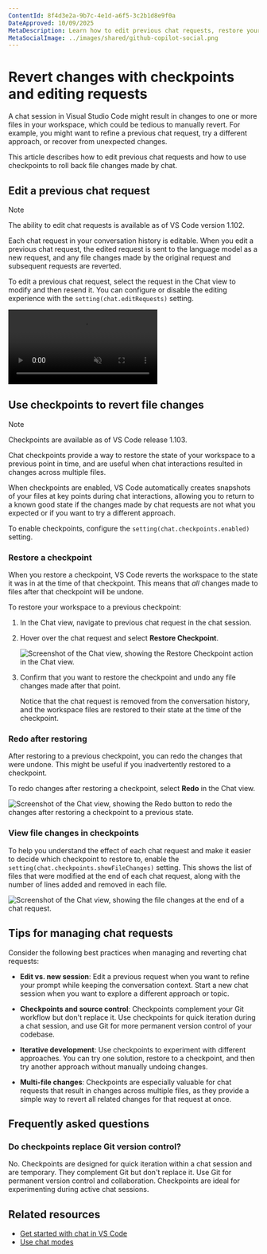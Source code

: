 ```yaml
---
ContentId: 8f4d3e2a-9b7c-4e1d-a6f5-3c2b1d8e9f0a
DateApproved: 10/09/2025
MetaDescription: Learn how to edit previous chat requests, restore your workspace to earlier states using checkpoints, and undo changes made by chat in Visual Studio Code.
MetaSocialImage: ../images/shared/github-copilot-social.png
---
```

# Revert changes with checkpoints and editing requests

A chat session in Visual Studio Code might result in changes to one or more files in your workspace, which could be tedious to manually revert. For example, you might want to refine a previous chat request, try a different approach, or recover from unexpected changes.

This article describes how to edit previous chat requests and how to use checkpoints to roll back file changes made by chat.

## Edit a previous chat request

> [!NOTE]
> The ability to edit chat requests is available as of VS Code version 1.102.

Each chat request in your conversation history is editable. When you edit a previous chat request, the edited request is sent to the language model as a new request, and any file changes made by the original request and subsequent requests are reverted.

To edit a previous chat request, select the request in the Chat view to modify and then resend it. You can configure or disable the editing experience with the `setting(chat.editRequests)` setting.

<video src="images/copilot-chat/chat-edit-request.mp4" title="Video showing the editing of a previous chat request in the Chat view." autoplay loop controls muted></video>

## Use checkpoints to revert file changes

> [!NOTE]
> Checkpoints are available as of VS Code release 1.103.

Chat checkpoints provide a way to restore the state of your workspace to a previous point in time, and are useful when chat interactions resulted in changes across multiple files.

When checkpoints are enabled, VS Code automatically creates snapshots of your files at key points during chat interactions, allowing you to return to a known good state if the changes made by chat requests are not what you expected or if you want to try a different approach.

To enable checkpoints, configure the `setting(chat.checkpoints.enabled)` setting.

### Restore a checkpoint

When you restore a checkpoint, VS Code reverts the workspace to the state it was in at the time of that checkpoint. This means that _all_ changes made to files after that checkpoint will be undone.

To restore your workspace to a previous checkpoint:

1. In the Chat view, navigate to previous chat request in the chat session.

1. Hover over the chat request and select **Restore Checkpoint**.

    ![Screenshot of the Chat view, showing the Restore Checkpoint action in the Chat view.](images/copilot-chat/chat-restore-checkpoint.png)

1. Confirm that you want to restore the checkpoint and undo any file changes made after that point.

    Notice that the chat request is removed from the conversation history, and the workspace files are restored to their state at the time of the checkpoint.

### Redo after restoring

After restoring to a previous checkpoint, you can redo the changes that were undone. This might be useful if you inadvertently restored to a checkpoint.

To redo changes after restoring a checkpoint, select **Redo** in the Chat view.

![Screenshot of the Chat view, showing the Redo button to redo the changes after restoring a checkpoint to a previous state.](images/copilot-chat/chat-redo-checkpoint.png)

### View file changes in checkpoints

To help you understand the effect of each chat request and make it easier to decide which checkpoint to restore to, enable the `setting(chat.checkpoints.showFileChanges)` setting. This shows the list of files that were modified at the end of each chat request, along with the number of lines added and removed in each file.

![Screenshot of the Chat view, showing the file changes at the end of a chat request.](images/copilot-chat/chat-checkpoint-changed-files.png)

## Tips for managing chat requests

Consider the following best practices when managing and reverting chat requests:

* **Edit vs. new session**: Edit a previous request when you want to refine your prompt while keeping the conversation context. Start a new chat session when you want to explore a different approach or topic.

* **Checkpoints and source control**: Checkpoints complement your Git workflow but don't replace it. Use checkpoints for quick iteration during a chat session, and use Git for more permanent version control of your codebase.

* **Iterative development**: Use checkpoints to experiment with different approaches. You can try one solution, restore to a checkpoint, and then try another approach without manually undoing changes.

* **Multi-file changes**: Checkpoints are especially valuable for chat requests that result in changes across multiple files, as they provide a simple way to revert all related changes for that request at once.

## Frequently asked questions

### Do checkpoints replace Git version control?

No. Checkpoints are designed for quick iteration within a chat session and are temporary. They complement Git but don't replace it. Use Git for permanent version control and collaboration. Checkpoints are ideal for experimenting during active chat sessions.

## Related resources

* [Get started with chat in VS Code](/docs/copilot/chat/copilot-chat.md)
* [Use chat modes](/docs/copilot/chat/chat-builtin-modes.md)
